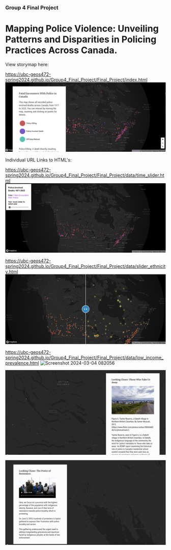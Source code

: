 ### Group 4 Final Project
# Mapping Police Violence: Unveiling Patterns and Disparities in Policing Practices Across Canada.

View storymap here: 

https://ubc-geos472-spring2024.github.io/Group4_Final_Project/Final_Project/index.html
![Screenshot 2024-03-04 082056](Final_Project/data/storymap_screenshot.png)

Individual URL Links to HTML's:

https://ubc-geos472-spring2024.github.io/Group4_Final_Project/Final_Project/data/time_slider.html
![Screenshot 2024-03-04 082056](Final_Project/data/time_screenshot.png)


https://ubc-geos472-spring2024.github.io/Group4_Final_Project/Final_Project/data/slider_ethnicity.html
![Screenshot 2024-03-04 082056](Final_Project/data/disparities_screenshot.png)

https://ubc-geos472-spring2024.github.io/Group4_Final_Project/Final_Project/data/low_income_prevalence.html
![Screenshot 2024-03-04 082056](Final_Project/data/lowincome_screenshot.png)

![Screenshot 2024-03-04 082056](Final_Project/data/tachiereserve_screenshot.png)

![Screenshot 2024-03-04 082056](Final_Project/data/nunavut_screenshot.png)
